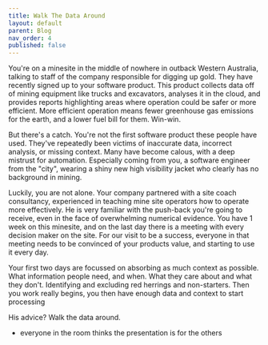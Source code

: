 ```yaml
---
title: Walk The Data Around
layout: default
parent: Blog
nav_order: 4
published: false
---
```


<!-- Take home message: convince people before the meeting has started -->

You're on a minesite in the middle of nowhere in outback Western Australia, talking to staff of the company responsible 
for digging up gold. They have recently signed up to your software product. This product collects data off of mining equipment
like trucks and excavators, analyses it in the cloud, and provides reports highlighting areas where operation could be safer 
or more efficient. More efficient operation means fewer greenhouse gas emissions for the earth, and a lower fuel bill for them.
Win-win.

But there's a catch. You're not the first software product these people have used. They've repeatedly been victims of inaccurate
data, incorrect analysis, or missing context. Many have become calous, with a deep mistrust for automation. 
Especially coming from you, a software engineer from the "city", wearing a shiny new high visibility jacket who clearly has no 
background in mining.

Luckily, you are not alone. Your company partnered with a site coach consultancy, experienced in teaching mine site operators
how to operate more effectively. He is very familiar with the push-back you're going to receive, even in the face of overwhelming
numerical evidence. You have 1 week on this minesite, and on the last day there is a meeting with every decision maker on the site.
For our visit to be a success, everyone in that meeting needs to be convinced of your products value, and starting to use it 
every day. 

Your first two days are focussed on absorbing as much context as possible. What information people need, and when. What they care about 
and what they don't. Identifying and excluding red herrings and non-starters. 
Then you work really begins, you then have enough data and context to start processing

His advice? Walk the data around. 



- everyone in the room thinks the presentation is for the others


